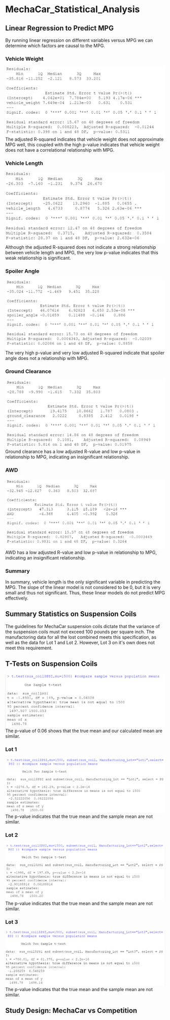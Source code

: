 # MechaCar_Statistical_Analysis

## Linear Regression to Predict MPG
By running linear regression on different variables versus MPG we can determine which factors are causal to the MPG.

### Vehicle Weight
![mpg_vehicle_weight.PNG](https://github.com/mayajaral/MechaCar_Statistical_Analysis/blob/main/Images/mpg_vehicle_weight.PNG)
The adjusted R-squared indicates that vehicle weight does not approximate MPG well, this coupled with the high p-value indicates that vehicle weight does not have a correlational relationship with MPG. 

### Vehicle Length
![mpg_vehicle_length.PNG](https://github.com/mayajaral/MechaCar_Statistical_Analysis/blob/main/Images/mpg_vehicle_length.PNG)
Although the adjusted R-squared does not indicate a strong relationship between vehicle length and MPG, the very low p-value indicates that this weak relationship is significant. 

### Spoiler Angle 
![mpg_spoiler_angle.PNG](https://github.com/mayajaral/MechaCar_Statistical_Analysis/blob/main/Images/mpg_spoiler_angle.PNG)
The very high p-value and very low adjusted R-squared indicate that spoiler angle does not a relationship with MPG.

### Ground Clearance
![mpg_ground_clearance.PNG](https://github.com/mayajaral/MechaCar_Statistical_Analysis/blob/main/Images/mpg_ground_clearance.PNG)
Ground clearance has a low adjusted R-value and low p-value in relationship to MPG, indicating an insignificant relationship. 

### AWD
![mpg_AWD.PNG](https://github.com/mayajaral/MechaCar_Statistical_Analysis/blob/main/Images/mpg_AWD.PNG)
AWD has a low adjusted R-value and low p-value in relationship to MPG, indicating an insignificant relationship. 

### Summary
In summary, vehicle length is the only significant variable in predicting the MPG. The slope of the linear model is not considered to be 0, but it is very small and thus not significant. Thus, these linear models do not predict MPG effectively. 

## Summary Statistics on Suspension Coils
The guidelines for MechaCar suspension coils dictate that the variance of the suspension coils must not exceed 100 pounds per square inch. The manufactoring data for all the lost combined meets this specification, as well as the data for Lot 1 and Lot 2. However, Lot 3 on it's own does not meet this requirement. 

## T-Tests on Suspension Coils
![ttest.PNG](https://github.com/mayajaral/MechaCar_Statistical_Analysis/blob/main/Images/ttest.PNG)
The p-value of 0.06 shows that the true mean and our calculated mean are similar. 

### Lot 1
![ttestLot1.PNG](https://github.com/mayajaral/MechaCar_Statistical_Analysis/blob/main/Images/ttestLot1.PNG)
The p-value indicates that the true mean and the sample mean are not similar. 

### Lot 2
![ttestLot2.PNG](https://github.com/mayajaral/MechaCar_Statistical_Analysis/blob/main/Images/ttestLot2.PNG)
The p-value indicates that the true mean and the sample mean are not similar. 

### Lot 3
![ttestLot3.PNG](https://github.com/mayajaral/MechaCar_Statistical_Analysis/blob/main/Images/ttestLot3.PNG)
The p-value indicates that the true mean and the sample mean are not similar. 

## Study Design: MechaCar vs Competition

